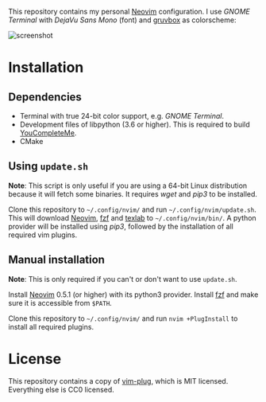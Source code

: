 This repository contains my personal [Neovim](https://neovim.io/) configuration. I use _GNOME
Terminal_ with _DejaVu Sans Mono_ (font) and [gruvbox](https://github.com/gruvbox-community/gruvbox)
as colorscheme:

![screenshot](https://user-images.githubusercontent.com/8235638/113520650-d53a5380-9594-11eb-941f-6e8eb4206531.png)

# Installation

## Dependencies

* Terminal with true 24-bit color support, e.g. _GNOME Terminal_.
* Development files of libpython (3.6 or higher). This is required to build
  [YouCompleteMe](https://github.com/ycm-core/YouCompleteMe).
* CMake

## Using `update.sh`

**Note**: This script is only useful if you are using a 64-bit Linux distribution because it will
fetch some binaries. It requires _wget_ and _pip3_ to be installed.

Clone this repository to `~/.config/nvim/` and run `~/.config/nvim/update.sh`. This will download
[Neovim](https://neovim.io/), [fzf](https://github.com/junegunn/fzf) and
[texlab](https://texlab.netlify.com) to `~/.config/nvim/bin/`. A python provider will be installed
using _pip3_, followed by the installation of all required vim plugins.

## Manual installation

**Note**: This is only required if you can't or don't want to use `update.sh`.

Install [Neovim](https://neovim.io/) 0.5.1 (or higher) with its python3 provider. Install
[fzf](https://github.com/junegunn/fzf) and make sure it is accessible from `$PATH`.

Clone this repository to `~/.config/nvim/` and run `nvim +PlugInstall` to install all required
plugins.

# License

This repository contains a copy of [vim-plug](https://github.com/junegunn/vim-plug), which is MIT
licensed. Everything else is CC0 licensed.
